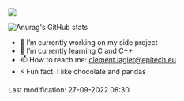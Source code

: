 
<img src="https://img.shields.io/coveralls/github/badges/shields">


![Anurag's GitHub stats](https://github-readme-stats.vercel.app/api?username=deadpanda-c&show_icons=true&theme=dracula)

- 🔭 I’m currently working on my side project
- 🌱 I’m currently learning C and C++
- 📫 How to reach me: clement.lagier@epitech.eu
- ⚡ Fun fact: I like chocolate and pandas


Last modification: 27-09-2022 08:30
